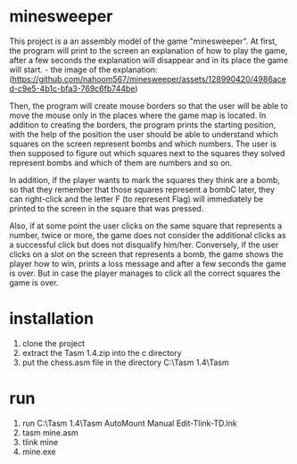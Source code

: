 # minesweeper
This project is a an assembly model of the game "minesweeper".
At first, the program will print to the screen an explanation of how to play the game, after a few seconds the explanation will disappear and in its place the game will start. - the image of the explanation: (https://github.com/nahoom567/minesweeper/assets/128990420/4986aced-c9e5-4b1c-bfa3-769c6fb744be)

Then, the program will create mouse borders so that the user will be able to move the mouse only in the places where the game map is located. In addition to creating the borders, the program prints the starting position, with the help of the position the user should be able to understand which squares on the screen represent bombs and which numbers.
The user is then supposed to figure out which squares next to the squares they solved represent bombs and which of them are numbers and so on.

In addition, if the player wants to mark the squares they think are a bomb, so that they remember that those squares represent a bombC later, they can right-click and the letter F (to represent Flag) will immediately be printed to the screen in the square that was pressed.

Also, if at some point the user clicks on the same square that represents a number, twice or more, the game does not consider the additional clicks as a successful click but does not disqualify him/her. Conversely, if the user clicks on a slot on the screen that represents a bomb, the game shows the player how to win, prints a loss message and after a few seconds the game is over. But in case the player manages to click all the correct squares the game is over.

# installation
1. clone the project
2. extract the Tasm 1.4.zip into the c directory
3. put the chess.asm file in the directory C:\Tasm 1.4\Tasm

# run
1. run C:\Tasm 1.4\Tasm AutoMount Manual Edit-Tlink-TD.lnk
2. tasm mine.asm
3. tlink mine
4. mine.exe
